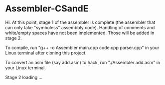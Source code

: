 # Assembler-CSandE
Hi. At this point, stage 1 of the assembler is complete (the assembler that can only take "symboless" assembbly code). Handling of comments and white/empty spaces have not been implemented. Those will be added in stage 2.


To compile, run "g++ -o Assembler main.cpp code.cpp parser.cpp" in your Linux terminal after cloning this project.


To convert an asm file (say add.asm) to hack, run "./Assembler add.asm" in your Linux terminal.



Stage 2 loading ...